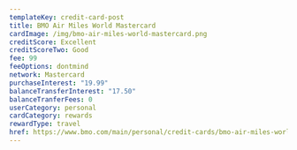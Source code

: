 ```yaml
---
templateKey: credit-card-post
title: BMO Air Miles World Mastercard
cardImage: /img/bmo-air-miles-world-mastercard.png
creditScore: Excellent
creditScoreTwo: Good
fee: 99
feeOptions: dontmind
network: Mastercard
purchaseInterest: "19.99"
balanceTransferInterest: "17.50"
balanceTranferFees: 0
userCategory: personal
cardCategory: rewards
rewardType: travel
href: https://www.bmo.com/main/personal/credit-cards/bmo-air-miles-world-elite-mastercard/
---
```

